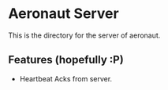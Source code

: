# Aeronaut Server

This is the directory for the server of aeronaut.

## Features (hopefully :P)

- Heartbeat Acks from server.

